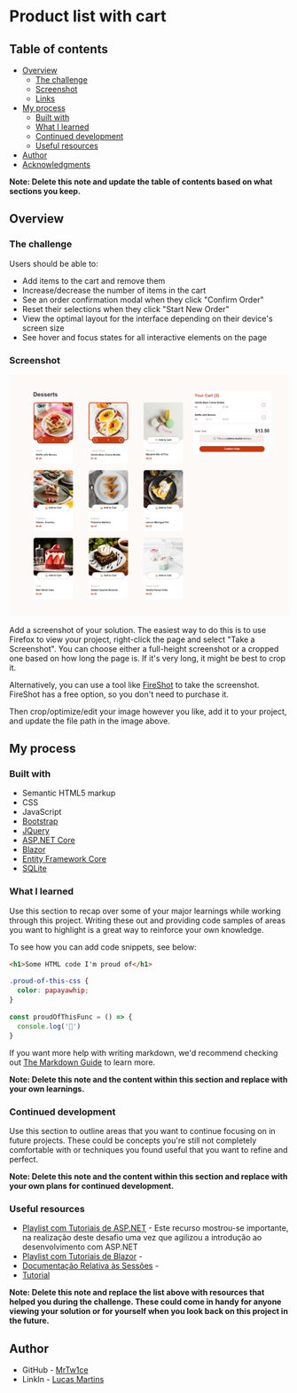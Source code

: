 # Product list with cart

## Table of contents

- [Overview](#overview)
  - [The challenge](#the-challenge)
  - [Screenshot](#screenshot)
  - [Links](#links)
- [My process](#my-process)
  - [Built with](#built-with)
  - [What I learned](#what-i-learned)
  - [Continued development](#continued-development)
  - [Useful resources](#useful-resources)
- [Author](#author)
- [Acknowledgments](#acknowledgments)

**Note: Delete this note and update the table of contents based on what sections you keep.**

## Overview

### The challenge

Users should be able to:

- Add items to the cart and remove them
- Increase/decrease the number of items in the cart
- See an order confirmation modal when they click "Confirm Order"
- Reset their selections when they click "Start New Order"
- View the optimal layout for the interface depending on their device's screen size
- See hover and focus states for all interactive elements on the page

### Screenshot

![](./design/result.png)

Add a screenshot of your solution. The easiest way to do this is to use Firefox to view your project, right-click the page and select "Take a Screenshot". You can choose either a full-height screenshot or a cropped one based on how long the page is. If it's very long, it might be best to crop it.

Alternatively, you can use a tool like [FireShot](https://getfireshot.com/) to take the screenshot. FireShot has a free option, so you don't need to purchase it. 

Then crop/optimize/edit your image however you like, add it to your project, and update the file path in the image above.

## My process

### Built with

- Semantic HTML5 markup
- CSS
- JavaScript
- [Bootstrap](https://getbootstrap.com/)
- [JQuery](https://jquery.com/)
- [ASP.NET Core](https://dotnet.microsoft.com/en-us/apps/aspnet)
- [Blazor](https://dotnet.microsoft.com/pt-br/apps/aspnet/web-apps/blazor)
- [Entity Framework Core](https://github.com/dotnet/efcore)
- [SQLite](https://www.postgresql.org/)

### What I learned

Use this section to recap over some of your major learnings while working through this project. Writing these out and providing code samples of areas you want to highlight is a great way to reinforce your own knowledge.

To see how you can add code snippets, see below:

```html
<h1>Some HTML code I'm proud of</h1>
```
```css
.proud-of-this-css {
  color: papayawhip;
}
```
```js
const proudOfThisFunc = () => {
  console.log('🎉')
}
```

If you want more help with writing markdown, we'd recommend checking out [The Markdown Guide](https://www.markdownguide.org/) to learn more.

**Note: Delete this note and the content within this section and replace with your own learnings.**

### Continued development

Use this section to outline areas that you want to continue focusing on in future projects. These could be concepts you're still not completely comfortable with or techniques you found useful that you want to refine and perfect.

**Note: Delete this note and the content within this section and replace with your own plans for continued development.**

### Useful resources

- [Playlist com Tutoriais de ASP.NET](https://www.youtube.com/playlist?list=PLdo4fOcmZ0oWunQnm3WnZxJrseIw2zSAk) - Este recurso mostrou-se importante, na realização deste desafio uma vez que agilizou a introdução ao desenvolvimento com ASP.NET
- [Playlist com Tutoriais de Blazor](https://www.youtube.com/playlist?list=PLdo4fOcmZ0oXNZX1Q8rB-5xgTSKR8qA5k) - 
- [Documentação Relativa às Sessões](https://learn.microsoft.com/en-us/aspnet/core/fundamentals/app-state?view=aspnetcore-8.0) -
- [Tutorial](https://medium.com/@KumarHalder/session-based-authorization-in-asp-net-core-95eed1d3dded)

**Note: Delete this note and replace the list above with resources that helped you during the challenge. These could come in handy for anyone viewing your solution or for yourself when you look back on this project in the future.**

## Author

- GitHub - [MrTw1ce](https://github.com/MrTw1ce)
- LinkIn - [Lucas Martins](https://www.linkedin.com/in/lucas-martins-657aa8325/)
